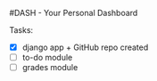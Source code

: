#DASH - Your Personal Dashboard

Tasks:
-[x] django app + GitHub repo created
-[ ] to-do module
-[ ] grades module
